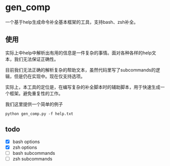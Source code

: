 # gen_comp

一个基于help生成命令补全基本框架的工具，支持bash、zsh补全。

## 使用

实际上中help中解析出有用的信息是一件复杂的事情。面对各种各样的help文本，我们无法保证正确性。

目前我们无法正确的解析复杂的帮助文本，虽然代码里写了subcommands的逻辑，但是仍在实现中。现在仅支持选项。

实际上，本工具的定位是，在编写复杂的补全脚本时的辅助脚本，用于快速生成一个框架。避免重复性的工作。

我们这里提供一个简单的例子

```shell
python gen_comp.py -f help.txt
```

## todo

- [x] bash options
- [x] zsh options
- [ ] bash subcommands
- [ ] zsh subcommands

